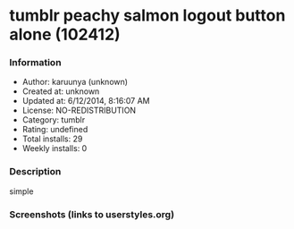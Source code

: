 # tumblr peachy salmon logout button alone (102412)

### Information
- Author: karuunya (unknown)
- Created at: unknown
- Updated at: 6/12/2014, 8:16:07 AM
- License: NO-REDISTRIBUTION
- Category: tumblr
- Rating: undefined
- Total installs: 29
- Weekly installs: 0


### Description
simple


### Screenshots (links to userstyles.org)



